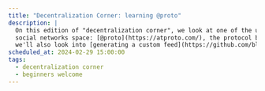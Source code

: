 ```yaml
---
title: "Decentralization Corner: learning @proto"
description: |
  On this edition of "decentralization corner", we look at one of the up-and-coming technologies in the
  social networks space: [@proto](https://atproto.com/), the protocol behind BlueSky. If time permits,
  we'll also look into [generating a custom feed](https://github.com/bluesky-social/feed-generator) of Fandom Coders!
scheduled_at: 2024-02-29 15:00:00
tags:
  - decentralization corner
  - beginners welcome
---
```

